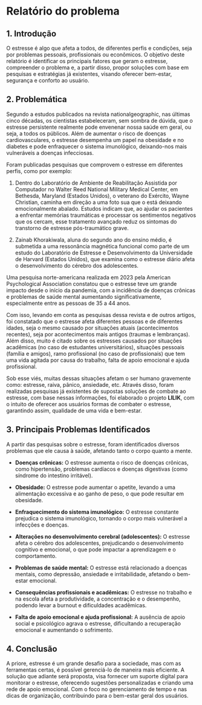 # Relatório do problema

## 1. Introdução 

  O estresse é algo que afeta a todos, de diferentes perfis e condições, seja por problemas pessoais, profissionais ou econômicos. O objetivo deste relatório é identificar os principais fatores que geram o estresse, compreender o problema e, a partir disso, propor soluções com base em pesquisas e estratégias já existentes, visando oferecer bem-estar, segurança e conforto ao usuário.

## 2. Problemática 

  Segundo a estudos publicados na revista nationalgeographic, nas
últimas cinco décadas, os cientistas estabeleceram, sem sombra de dúvida, que
o estresse persistente realmente pode envenenar nossa saúde em geral, ou
seja, a todos os públicos. Além de aumentar o risco de doenças
cardiovasculares, o estresse desempenha um papel na obesidade e
no diabetes e pode enfraquecer o sistema imunológico, deixando-nos mais
vulneráveis a doenças infecciosas.

Foram publicadas pesquisas que comprovem o estresse em diferentes
perfis, como por exemplo: 

1. Dentro do Laboratório de Ambiente de Reabilitação Assistida por
Computador no Walter Reed National Military Medical Center, em
Bethesda, Maryland (Estados Unidos), o veterano do Exército, Wayne
Christian, caminha em direção a uma foto sua que o está deixando
emocionalmente abalado. Estudos indicam que, ao ajudar os pacientes a
enfrentar memórias traumáticas e processar os sentimentos negativos
que os cercam, esse tratamento avançado reduz os sintomas do
transtorno de estresse pós-traumático grave.

2. Zainab Khorakiwala, aluna do segundo ano do ensino médio, é submetida
a uma ressonância magnética funcional como parte de um estudo do
Laboratório de Estresse e Desenvolvimento da Universidade de Harvard
(Estados Unidos), que examina como o estresse diário afeta o
desenvolvimento do cérebro dos adolescentes.

Uma pesquisa norte-americana realizada em 2023 pela American
Psychological Association constatou que o estresse teve um grande impacto
desde o início da pandemia, com a incidência de doenças crônicas e problemas
de saúde mental aumentando significativamente, especialmente entre as
pessoas de 35 a 44 anos.

Com isso, levando em conta as pesquisas dessa revista e de outros
artigos, foi constatado que o estresse afeta diferentes pessoas e de diferentes
idades, seja o mesmo causado por situações atuais (acontecimentos recentes),
seja por acontecimentos mais antigos (traumas e lembranças). Além disso, muito
é citado sobre os estresses causados por situações acadêmicas (no caso de
estudantes universitários), situações pessoais (família e amigos), ramo
profissional (no caso de profissionais) que tem uma vida agitada por causa do
trabalho, falta de apoio emocional e ajuda profissional.

Sob esse viés, muitas dessas situações afetam o ser humano gravemente
como: estresse, raiva, pânico, ansiedade, etc. Através disso, foram realizadas
pesquisas já existentes de supostas soluções de combate ao estresse, com base
nessas informações, foi elaborado o projeto **LILIK**, com o intuito de oferecer aos
usuários formas de combater o estresse, garantindo assim, qualidade de uma
vida e bem-estar.

## 3. Principais Problemas Identificados 

A partir das pesquisas sobre o estresse, foram identificados diversos problemas que ele causa à saúde, afetando tanto o corpo quanto a mente.

- **Doenças crônicas:** O estresse aumenta o risco de doenças crônicas, como hipertensão, problemas cardíacos e doenças digestivas (como síndrome do intestino irritável).

- **Obesidade:** O estresse pode aumentar o apetite, levando a uma alimentação excessiva e ao ganho de peso, o que pode resultar em obesidade.

- **Enfraquecimento do sistema imunológico:** O estresse constante prejudica o sistema imunológico, tornando o corpo mais vulnerável a infecções e doenças.
  
- **Alterações no desenvolvimento cerebral (adolescentes):** O estresse afeta o cérebro dos adolescentes, prejudicando o desenvolvimento cognitivo e emocional, o que pode impactar a aprendizagem e o comportamento.

- **Problemas de saúde mental:** O estresse está relacionado a doenças mentais, como depressão, ansiedade e irritabilidade, afetando o bem-estar emocional.

- **Consequências profissionais e acadêmicas:** O estresse no trabalho e na escola afeta a produtividade, a concentração e o desempenho, podendo levar a burnout e dificuldades acadêmicas.

- **Falta de apoio emocional e ajuda profissional:** A ausência de apoio social e psicológico agrava o estresse, dificultando a recuperação emocional e aumentando o sofrimento.

## 4. Conclusão
A priore, estresse é um grande desafio para a sociedade, mas com as ferramentas certas, é possível gerenciá-lo de maneira mais eficiente. A solução que adiante será proposta, visa fornecer um suporte digital para monitorar o estresse, oferecendo sugestões personalizadas e criando uma rede de apoio emocional. Com o foco no gerenciamento de tempo e nas dicas de organização, contribuindo para o bem-estar geral dos usuários.
